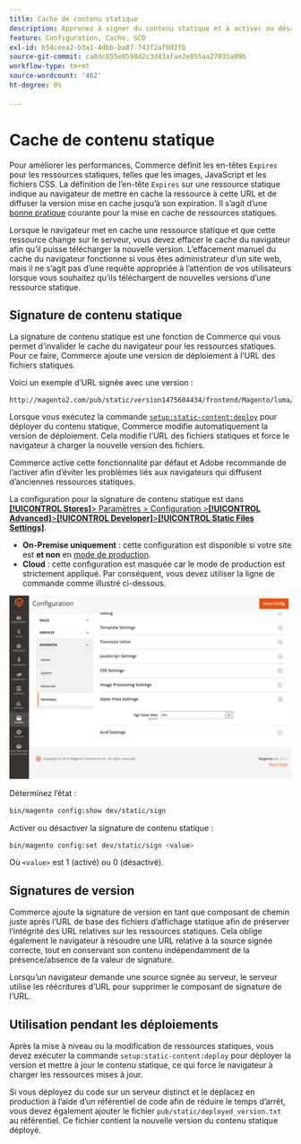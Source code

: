 ```yaml
---
title: Cache de contenu statique
description: Apprenez à signer du contenu statique et à activer ou désactiver cette fonctionnalité.
feature: Configuration, Cache, SCD
exl-id: b54ceea2-b3a1-4dbb-ba87-743f2af0d2fb
source-git-commit: ca8dc855e0598d2c3d43afae2e055aa27035a09b
workflow-type: tm+mt
source-wordcount: '462'
ht-degree: 0%

---
```


# Cache de contenu statique

Pour améliorer les performances, Commerce définit les en-têtes `Expires` pour les ressources statiques, telles que les images, JavaScript et les fichiers CSS.
La définition de l’en-tête `Expires` sur une ressource statique indique au navigateur de mettre en cache la ressource à cette URL et de diffuser la version mise en cache jusqu’à son expiration.
Il s’agit d’une [bonne pratique](https://developer.yahoo.com/performance/rules.html#expires=) courante pour la mise en cache de ressources statiques.

Lorsque le navigateur met en cache une ressource statique et que cette ressource change sur le serveur, vous devez effacer le cache du navigateur afin qu’il puisse télécharger la nouvelle version.
L’effacement manuel du cache du navigateur fonctionne si vous êtes administrateur d’un site web, mais il ne s’agit pas d’une requête appropriée à l’attention de vos utilisateurs lorsque vous souhaitez qu’ils téléchargent de nouvelles versions d’une ressource statique.

## Signature de contenu statique

La signature de contenu statique est une fonction de Commerce qui vous permet d’invalider le cache du navigateur pour les ressources statiques.
Pour ce faire, Commerce ajoute une version de déploiement à l’URL des fichiers statiques.

Voici un exemple d’URL signée avec une version :

```
http://magento2.com/pub/static/version1475604434/frontend/Magento/luma/en_US/images/logo.svg
```

Lorsque vous exécutez la commande [`setup:static-content:deploy`](../cli/static-view-file-deployment.md) pour déployer du contenu statique, Commerce modifie automatiquement la version de déploiement.
Cela modifie l’URL des fichiers statiques et force le navigateur à charger la nouvelle version des fichiers.

Commerce active cette fonctionnalité par défaut et Adobe recommande de l’activer afin d’éviter les problèmes liés aux navigateurs qui diffusent d’anciennes ressources statiques.

La configuration pour la signature de contenu statique est dans [**[!UICONTROL Stores]**> Paramètres > Configuration >**[!UICONTROL Advanced]**>**[!UICONTROL Developer]**>**[!UICONTROL Static Files Settings]**](https://docs.magento.com/user-guide/system/static-file-signature.html).

- **On-Premise uniquement** : cette configuration est disponible si votre site est **et non** en [mode de production](https://experienceleague.adobe.com/docs/commerce-operations/configuration-guide/setup/application-modes.html#production-mode).
- **Cloud** : cette configuration est masquée car le mode de production est strictement appliqué. Par conséquent, vous devez utiliser la ligne de commande comme illustré ci-dessous.

![Paramètres des fichiers statiques](../../assets/configuration/static-files-settings.png)

Déterminez l’état :

```bash
bin/magento config:show dev/static/sign
```

Activer ou désactiver la signature de contenu statique :

```bash
bin/magento config:set dev/static/sign <value>
```

Où `<value>` est 1 (activé) ou 0 (désactivé).

## Signatures de version

Commerce ajoute la signature de version en tant que composant de chemin juste après l’URL de base des fichiers d’affichage statique afin de préserver l’intégrité des URL relatives sur les ressources statiques.
Cela oblige également le navigateur à résoudre une URL relative à la source signée correcte, tout en conservant son contenu indépendamment de la présence/absence de la valeur de signature.

Lorsqu’un navigateur demande une source signée au serveur, le serveur utilise les réécritures d’URL pour supprimer le composant de signature de l’URL.

## Utilisation pendant les déploiements

Après la mise à niveau ou la modification de ressources statiques, vous devez exécuter la commande `setup:static-content:deploy` pour déployer la version et mettre à jour le contenu statique, ce qui force le navigateur à charger les ressources mises à jour.

Si vous déployez du code sur un serveur distinct et le déplacez en production à l’aide d’un référentiel de code afin de réduire le temps d’arrêt, vous devez également ajouter le fichier `pub/static/deployed_version.txt` au référentiel.
Ce fichier contient la nouvelle version du contenu statique déployé.
